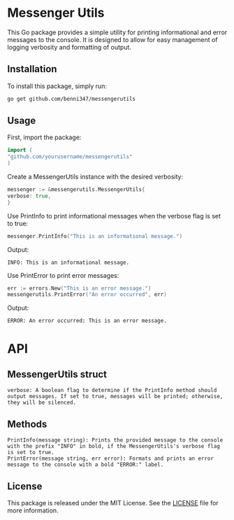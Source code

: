 # **Messenger Utils**

This Go package provides a simple utility for printing informational and error messages to the console. It is designed to allow for easy management of logging verbosity and formatting of output.

## **Installation**

To install this package, simply run:

```sh
go get github.com/benni347/messengerutils
```

## **Usage**

First, import the package:

```go
import (
"github.com/yourusername/messengerutils"
)
```

Create a MessengerUtils instance with the desired verbosity:

```go
messenger := &messengerutils.MessengerUtils{
verbose: true,
}
```

Use PrintInfo to print informational messages when the verbose flag is set to true:

```go
messenger.PrintInfo("This is an informational message.")
```

Output:

```
INFO: This is an informational message.
```

Use PrintError to print error messages:

```go
err := errors.New("This is an error message.")
messengerutils.PrintError("An error occurred", err)
```

Output:

```
ERROR: An error occurred: This is an error message.
```

# API

## MessengerUtils struct

    verbose: A boolean flag to determine if the PrintInfo method should output messages. If set to true, messages will be printed; otherwise, they will be silenced.

## Methods

    PrintInfo(message string): Prints the provided message to the console with the prefix "INFO" in bold, if the MessengerUtils's verbose flag is set to true.
    PrintError(message string, err error): Formats and prints an error message to the console with a bold "ERROR:" label.

## License

This package is released under the MIT License. See the [LICENSE](LICENSE) file for more information.
